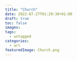 ```yaml
---
title: "Church"
date: 2022-07-27T01:29:30+01:00
draft: true
toc: false
images:
tags:
  - untagged
categories:
  - art
featuredImage: Church.png
---
```


